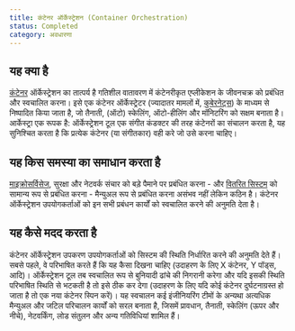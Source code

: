 ```yaml
---
title: कंटेनर ऑर्केस्ट्रेशन (Container Orchestration)
status: Completed
category: अवधारणा
---
```


## यह क्या है

[कंटेनर](/container/) ऑर्केस्ट्रेशन का तात्पर्य है गतिशील वातावरण में कंटेनरीकृत एप्लीकेशन के जीवनचक्र को प्रबंधित और स्वचालित करना।
इसे एक कंटेनर ऑर्केस्ट्रेटर (ज्यादातर मामलों में, [कुबेरनेट्स](/कुबेरनेट्स/)) के माध्यम से निष्पादित किया जाता है, जो तैनाती, (ऑटो) स्केलिंग, ऑटो-हीलिंग और मॉनिटरिंग को सक्षम बनाता है।
आर्केस्ट्रा एक रूपक है:
ऑर्केस्ट्रेशन टूल एक संगीत कंडक्टर की तरह कंटेनरों का संचालन करता है, यह सुनिश्चित करता है कि प्रत्येक कंटेनर (या संगीतकार) वही करे जो उसे करना चाहिए।

## यह किस समस्या का समाधान करता है

[माइक्रोसर्विसेज](/माइक्रोसर्विसेज/), सुरक्षा और नेटवर्क संचार को बड़े पैमाने पर प्रबंधित करना - और [वितरित सिस्टम](/वितरित-सिस्टम/) को सामान्य रूप से प्रबंधित करना - मैन्युअल रूप से प्रबंधित करना असंभव नहीं लेकिन कठिन है।
कंटेनर ऑर्केस्ट्रेशन उपयोगकर्ताओं को इन सभी प्रबंधन कार्यों को स्वचालित करने की अनुमति देता है।

## यह कैसे मदद करता है

कंटेनर ऑर्केस्ट्रेशन उपकरण उपयोगकर्ताओं को सिस्टम की स्थिति निर्धारित करने की अनुमति देते हैं।
सबसे पहले, वे परिभाषित करते हैं कि यह कैसा दिखना चाहिए (उदाहरण के लिए X कंटेनर, Y पॉड्स, आदि)।
ऑर्केस्ट्रेशन टूल तब स्वचालित रूप से बुनियादी ढांचे की निगरानी करेगा और यदि इसकी स्थिति परिभाषित स्थिति से भटकती है तो इसे ठीक कर देगा (उदाहरण के लिए यदि कोई कंटेनर दुर्घटनाग्रस्त हो जाता है तो एक नया कंटेनर स्पिन करें)।
यह स्वचालन कई इंजीनियरिंग टीमों के अन्यथा अत्यधिक मैन्युअल और जटिल परिचालन कार्यों को सरल बनाता है, जिसमें प्रावधान, तैनाती, स्केलिंग (ऊपर और नीचे), नेटवर्किंग, लोड संतुलन और अन्य गतिविधियां शामिल हैं।
